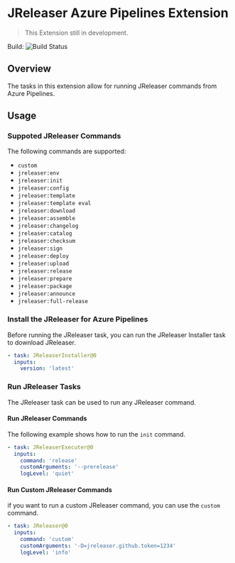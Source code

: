 # JReleaser Azure Pipelines Extension

> This Extension still in development.  

Build: ![Build Status](https://dev.azure.com/shblue21/jreleaser-azure-devops-extension/_apis/build/status/Build)

## Overview
The tasks in this extension allow for running JReleaser commands from Azure Pipelines.  

## Usage  
### Suppoted JReleaser Commands
The following commands are supported:  

* `custom`
* `jreleaser:env`
* `jreleaser:init`
* `jreleaser:config`
* `jreleaser:template`
* `jreleaser:template eval`
* `jreleaser:download`
* `jreleaser:assemble`
* `jreleaser:changelog`
* `jreleaser:catalog`
* `jreleaser:checksum`
* `jreleaser:sign`
* `jreleaser:deploy`
* `jreleaser:upload`
* `jreleaser:release`
* `jreleaser:prepare`
* `jreleaser:package`
* `jreleaser:announce`
* `jreleaser:full-release`

### Install the JReleaser for Azure Pipelines
Before running the JReleaser task, you can run the JReleaser Installer task to download JReleaser.

```yaml
- task: JReleaserInstaller@0
  inputs:
    version: 'latest'
```

### Run JReleaser Tasks
The JReleaser task can be used to run any JReleaser command.  

#### Run JReleaser Commands
The following example shows how to run the `init` command.  

```yaml
- task: JReleaserExecuter@0
  inputs:
    command: 'release'
    customArguments: '--prerelease'
    logLevel: 'quiet'
```
  
#### Run Custom JReleaser Commands
if you want to run a custom JReleaser command, you can use the `custom` command.  

```yaml
- task: JReleaser@0
  inputs:
    command: 'custom'
    customArguments: '-D=jreleaser.github.token=1234'
    logLevel: 'info'
```